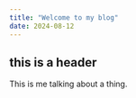 ```yaml
---
title: "Welcome to my blog"
date: 2024-08-12
---
```

## this is a header
This is me talking about a thing.
